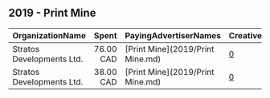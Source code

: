 ## 2019 - Print Mine 
|OrganizationName|Spent|PayingAdvertiserNames|CreativeUrls|Impressions|Genders|AgeBrackets|CountryCodes|BillingAddresses|CandidateBallotInformation|
|:---|---:|:---|:---|---:|:---|:---|:---|:---|:---|
|Stratos Developments Ltd.|76.00 CAD|[Print Mine](2019/Print Mine.md)|[0](https://www.snap.com/political-ads/asset/cc066fdfa240785968c30b6adf5ad77179e9af368d935c953a9f6d7ccde31e31?mediaType=mp4)|9,788|FEMALE|30+|united states|CA||
|Stratos Developments Ltd.|38.00 CAD|[Print Mine](2019/Print Mine.md)|[0](https://www.snap.com/political-ads/asset/e24475cacc5f6ff2bc4305b061ab78529923742aa6234937477d1423922a7e41?mediaType=mp4)|4,923||35++|united states|CA||
